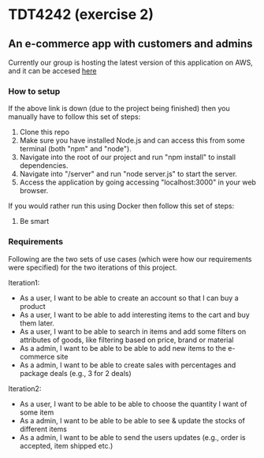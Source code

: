 # TDT4242 (exercise 2)

## An e-commerce app with customers and admins

Currently our group is hosting the latest version of this application on AWS, and it can be accesed [here](http://tdttest-dev.eu-west-1.elasticbeanstalk.com/)

### How to setup
If the above link is down (due to the project being finished) then you manually have to follow this set of steps:
  1. Clone this repo
  2. Make sure you have installed Node.js and can access this from some terminal (both "npm" and "node").
  3. Navigate into the root of our project and run "npm install" to install dependencies.
  4. Navigate into "/server" and run "node server.js" to start the server.
  5. Access the application by going accessing "localhost:3000" in your web browser.

If you would rather run this using Docker then follow this set of steps:
  1. Be smart

### Requirements
Following are the two sets of use cases (which were how our requirements were specified) for the two iterations of this project.  

Iteration1:  
* As a user, I want to be able to create an account so that I can buy a product
* As a user, I want to be able to add interesting items to the cart and buy them later.
* As a user, I want to be able to search in items and add some filters on attributes of goods, like
filtering based on price, brand or material
* As a admin, I want to be able to be able to add new items to the e-commerce site
* As a admin, I want to be able to create sales with percentages and package deals (e.g., 3 for 2
deals)

Iteration2:  
* As a user, I want to be able to be able to choose the quantity I want of some item
* As a admin, I want to be able to be able to see & update the stocks of different items
* As a admin, I want to be able to send the users updates (e.g., order is accepted, item shipped
etc.)